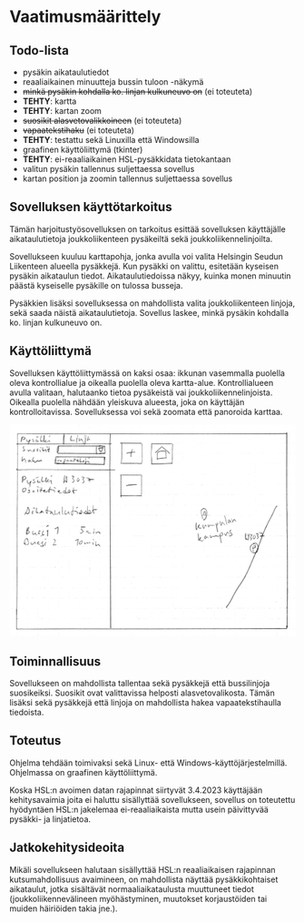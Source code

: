 # Vaatimusmäärittely

## Todo-lista

- pysäkin aikataulutiedot
- reaaliaikainen minuutteja bussin tuloon -näkymä
- <s>minkä pysäkin kohdalla ko. linjan kulkuneuvo on</s> (ei toteuteta)
- **TEHTY**: kartta
- **TEHTY**: kartan zoom
- <s>suosikit alasvetovalikkoineen</s> (ei toteuteta)
- <s>vapaatekstihaku</s> (ei toteuteta)
- **TEHTY**: testattu sekä Linuxilla että Windowsilla
- graafinen käyttöliittymä (tkinter)
- **TEHTY**: ei-reaaliaikainen HSL-pysäkkidata tietokantaan
- valitun pysäkin tallennus suljettaessa sovellus
- kartan position ja zoomin tallennus suljettaessa sovellus

## Sovelluksen käyttötarkoitus

Tämän harjoitustyösovelluksen on tarkoitus esittää sovelluksen käyttäjälle aikataulutietoja joukkoliikenteen pysäkeiltä
sekä joukkoliikennelinjoilta.

Sovellukseen kuuluu karttapohja, jonka avulla voi valita Helsingin Seudun Liikenteen alueella
pysäkkejä. Kun pysäkki on valittu, esitetään kyseisen pysäkin aikataulun tiedot. Aikataulutiedoissa näkyy, kuinka monen
minuutin päästä kyseiselle pysäkille on tulossa busseja.

Pysäkkien lisäksi sovelluksessa on mahdollista valita joukkoliikenteen linjoja, sekä saada näistä aikataulutietoja.
Sovellus laskee, minkä pysäkin kohdalla ko. linjan kulkuneuvo on. 

## Käyttöliittymä

Sovelluksen käyttöliittymässä on kaksi osaa: ikkunan vasemmalla puolella oleva kontrollialue ja oikealla puolella 
oleva kartta-alue. Kontrollialueen avulla valitaan, halutaanko tietoa pysäkeistä vai joukkoliikennelinjoista. Oikealla
puolella nähdään yleiskuva alueesta, joka on käyttäjän kontrolloitavissa. Sovelluksessa voi sekä zoomata että panoroida 
karttaa.

![](kuvat/kayttoliittyma.png?raw=true)

## Toiminnallisuus

Sovellukseen on mahdollista tallentaa sekä pysäkkejä että bussilinjoja suosikeiksi. Suosikit ovat valittavissa helposti
alasvetovalikosta. Tämän lisäksi sekä pysäkkejä että linjoja on mahdollista hakea vapaatekstihaulla tiedoista.

## Toteutus

Ohjelma tehdään toimivaksi sekä Linux- että Windows-käyttöjärjestelmillä. Ohjelmassa on graafinen käyttöliittymä.

Koska HSL:n avoimen datan rajapinnat siirtyvät 3.4.2023 käyttäjään kehitysavaimia joita ei haluttu sisällyttää 
sovellukseen, sovellus on toteutettu hyödyntäen HSL:n jakelemaa ei-reaaliaikaista mutta usein päivittyvää pysäkki- ja 
linjatietoa.

## Jatkokehitysideoita

Mikäli sovellukseen halutaan sisällyttää HSL:n reaaliaikaisen rajapinnan kutsumahdollisuus avaimineen, on mahdollista 
näyttää pysäkkikohtaiset aikataulut, jotka sisältävät normaaliaikataulusta muuttuneet tiedot (joukkoliikennevälineen 
myöhästyminen, muutokset korjaustöiden tai muiden häiriöiden takia jne.). 
